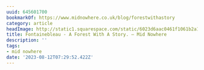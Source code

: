 ```yaml
---
uuid: 645601700
bookmarkOf: https://www.midnowhere.co.uk/blog/forestwithastory
category: article
headImage: http://static1.squarespace.com/static/6023d6aac0461f1061b2a1ac/6023d6c478ddac4af9a7e76a/64cf6569f6a9914aca751ac0/1692862891991/The+People+of+Fonatainbleau+Cover.jpg?format=1500w
title: Fontainebleau - A Forest With A Story. — Mid Nowhere
description: ''
tags:
- mid nowhere
date: '2023-08-12T07:29:52.422Z'
---
```



